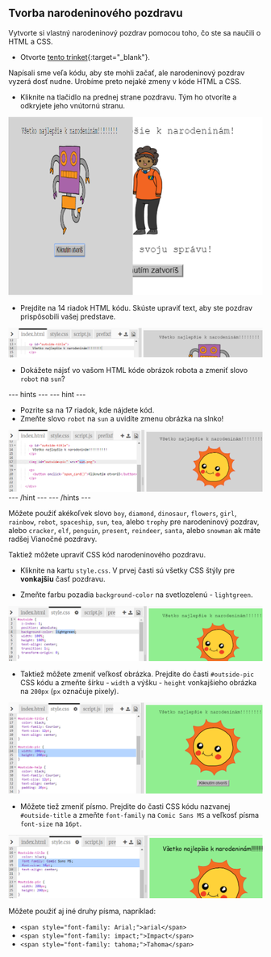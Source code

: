 ## Tvorba narodeninového pozdravu

Vytvorte si vlastný narodeninový pozdrav pomocou toho, čo ste sa naučili o HTML a CSS.

+ Otvorte [tento trinket](http://jumpto.cc/web-card){:target="_blank"}.

Napísali sme veľa kódu, aby ste mohli začať, ale narodeninový pozdrav vyzerá dosť nudne. Urobíme preto nejaké zmeny v kóde HTML a CSS.

+ Kliknite na tlačidlo na prednej strane pozdravu. Tým ho otvoríte a odkryjete jeho vnútornú stranu.

![snímka obrazovky](images/birthday-click.png)

+ Prejdite na 14 riadok HTML kódu. Skúste upraviť text, aby ste pozdrav prispôsobili vašej predstave.

![snímka obrazovky](images/birthday-card-html.png)

+ Dokážete nájsť vo vašom HTML kóde obrázok robota a zmeniť slovo `robot` na `sun`?

\--- hints \--- \--- hint \---

+ Pozrite sa na 17 riadok, kde nájdete kód.
+ Zmeňte slovo `robot` na `sun` a uvidíte zmenu obrázka na slnko!

![snímka obrazovky](images/birthday-card-sun.png) \--- /hint \--- \--- /hints \---

Môžete použiť akékoľvek slovo `boy`, `diamond`, `dinosaur`, `flowers`, `girl`, `rainbow`, `robot`, `spaceship`, `sun`, `tea`, alebo `trophy` pre narodeninový pozdrav, alebo `cracker`, `elf`, `penguin`, `present`, `reindeer`, `santa`, alebo `snowman` ak máte radšej Vianočné pozdravy.

Taktiež môžete upraviť CSS kód narodeninového pozdravu.

+ Kliknite na kartu `style.css`. V prvej časti sú všetky CSS štýly pre **vonkajšiu** časť pozdravu.

+ Zmeňte farbu pozadia `background-color` na svetlozelenú - `lightgreen`.

![snímka obrazovky](images/birthday-card-outside.png)

+ Taktiež môžete zmeniť veľkosť obrázka. Prejdite do časti `#outside-pic` CSS kódu a zmeňte šírku - `width` a výšku - `height` vonkajšieho obrázka na `200px` (`px` označuje pixely).

![snímka obrazovky](images/birthday-card-size.png)

+ Môžete tiež zmeniť písmo. Prejdite do časti CSS kódu nazvanej `#outside-title` a zmeňte `font-family` na `Comic Sans MS` a veľkosť písma `font-size` na `16pt`.

![snímka obrazovky](images/birthday-card-font.png)

Môžete použiť aj iné druhy písma, napríklad:

+ `<span style="font-family: Arial;">arial</span>`
+ `<span style="font-family: impact;">Impact</span>`
+ `<span style="font-family: tahoma;">Tahoma</span>`